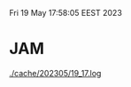 Fri 19 May 17:58:05 EEST 2023
# JAM
<a href='./cache/202305/19_17.log'>./cache/202305/19_17.log</a>
